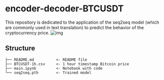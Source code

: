 # encoder-decoder-BTCUSDT

This repository is dedicated to the application of the seq2seq model (which are commonly used in text translation) to predict the behavior of the cryptocurrency price.
![img](https://github.com/ArtemLetyagin/encoder-decoder-BTCUSDT/edit/main/img.png)

Structure
------------

    ├── README.md          <- README file
    ├── BTCUSDT-1h.csv     <- 1 hour timestamp Bitcoin price
    ├── main.ipynb         <- Notebook with code
    └── seq2seq.pth        <- Trained model
    
